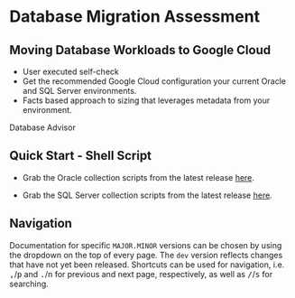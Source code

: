 # Database Migration Assessment

## Moving Database Workloads to Google Cloud

- User executed self-check
- Get the recommended Google Cloud configuration your current Oracle and SQL Server environments.
- Facts based approach to sizing that leverages metadata from your environment.

Database Advisor

## Quick Start - Shell Script

- Grab the Oracle collection scripts from the latest release [here](https://github.com/GoogleCloudPlatform/database-assessment/releases/latest/download/db-migration-assessment-collection-scripts-oracle.zip).

- Grab the SQL Server collection scripts from the latest release [here](https://github.com/GoogleCloudPlatform/database-assessment/releases/latest/download/db-migration-assessment-collection-scripts-sqlserver.zip).

## Navigation

Documentation for specific `MAJOR.MINOR` versions can be chosen by using the dropdown on the top of every page.
The `dev` version reflects changes that have not yet been released. Shortcuts can be used for navigation, i.e.
<kbd>,</kbd>/<kbd>p</kbd> and <kbd>.</kbd>/<kbd>n</kbd> for previous and next page, respectively, as well as
<kbd>/</kbd>/<kbd>s</kbd> for searching.
